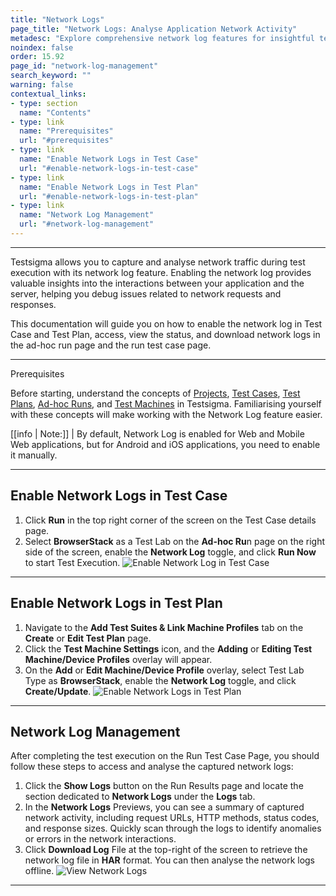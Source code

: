 ```yaml
---
title: "Network Logs"
page_title: "Network Logs: Analyse Application Network Activity"
metadesc: "Explore comprehensive network log features for insightful test execution analysis. Capture, analyse, and debug network interactions seamlessly."
noindex: false
order: 15.92
page_id: "network-log-management"
search_keyword: ""
warning: false
contextual_links:
- type: section
  name: "Contents"
- type: link
  name: "Prerequisites"
  url: "#prerequisites"  
- type: link
  name: "Enable Network Logs in Test Case"
  url: "#enable-network-logs-in-test-case"
- type: link
  name: "Enable Network Logs in Test Plan"
  url: "#enable-network-logs-in-test-plan"  
- type: link
  name: "Network Log Management"
  url: "#network-log-management"
---
```


---

Testsigma allows you to capture and analyse network traffic during test execution with its network log feature. Enabling the network log provides valuable insights into the interactions between your application and the server, helping you debug issues related to network requests and responses. <br>

This documentation will guide you on how to enable the network log in Test Case and Test Plan, access, view the status, and download network logs in the ad-hoc run page and the run test case page.

---

<p id="prerequisites">Prerequisites</p>

Before starting, understand the concepts of [Projects](https://testsigma.com/docs/projects/overview/), [Test Cases](https://testsigma.com/docs/test-cases/manage/add-edit-delete/), [Test Plans](https://testsigma.com/docs/test-management/test-plans/overview/), [Ad-hoc Runs](https://testsigma.com/docs/runs/adhoc-runs/), and [Test Machines](https://testsigma.com/docs/test-management/test-plans/manage-test-machines/) in Testsigma. Familiarising yourself with these concepts will make working with the Network Log feature easier.

[[info | Note:]]
| By default, Network Log is enabled for Web and Mobile Web applications, but for Android and iOS applications, you need to enable it manually.


---

## **Enable Network Logs in Test Case**

1. Click **Run** in the top right corner of the screen on the Test Case details page.
2. Select **BrowserStack** as a Test Lab on the **Ad-hoc Ru**n page on the right side of the screen, enable the **Network Log** toggle, and click **Run Now** to start Test Execution. ![Enable Network Log in Test Case](https://s3.amazonaws.com/static-docs.testsigma.com/new_images/projects/applications/networklogs_adhoc.gif)

---

## **Enable Network Logs in Test Plan**

1. Navigate to the **Add Test Suites & Link Machine Profiles** tab on the **Create** or **Edit Test Plan** page.
2. Click the **Test Machine Settings** icon, and the **Adding** or **Editing Test Machine/Device Profiles** overlay will appear.
3. On the **Add** or **Edit Machine/Device Profile** overlay, select Test Lab Type as **BrowserStack**, enable the **Network Log** toggle, and click **Create/Update**. ![Enable Network Logs in Test Plan](https://s3.amazonaws.com/static-docs.testsigma.com/new_images/projects/applications/networklogs_testplan.gif)

---

## **Network Log Management**

After completing the test execution on the Run Test Case Page, you should follow these steps to access and analyse the captured network logs:

1. Click the **Show Logs** button on the Run Results page and locate the section dedicated to **Network Logs** under the **Logs** tab.
2. In the **Network Logs** Previews, you can see a summary of captured network activity, including request URLs, HTTP methods, status codes, and response sizes. Quickly scan through the logs to identify anomalies or errors in the network interactions.
3. Click **Download Log** File at the top-right of the screen to retrieve the network log file in **HAR** format. You can then analyse the network logs offline. ![View Network Logs](https://s3.amazonaws.com/static-docs.testsigma.com/new_images/projects/applications/view_networklogs.gif)

---
